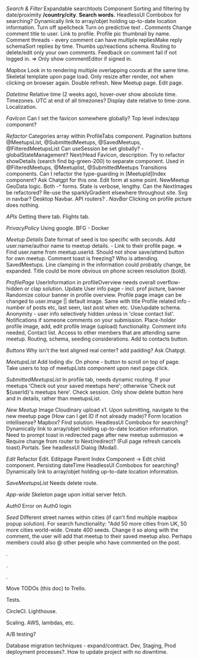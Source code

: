 _Search & Filter_
Expandable searchtools Component
Sorting and filtering by date/proximity **/country/city**.
**Search words.**
HeadlessUI Combobox for searching? Dynamically link to array/objet holding up-to-date location information.
Turn off spellcheck
Turn on predictive text
.
_Comments_
Change comment title to user. Link to profile.
Profile pic thumbnail by name.
Comment threads - every comment can have multiple repliesMake reply schemaSort replies by time.
Thumbs up/reactions schema.
Routing to delete/edit only your own comments.
Feedback on comment fail if not logged in. => Only show commentEditor if signed in.

_Mapbox_
Look in to rendering multiple overlapping coords at the same time.
Skeletal template upon page load.
Only resize after render, not when clicking on browser again. Double refresh.
New Meetup page.
Edit page.

_Datetime_
Relative time (2 weeks ago), hover-over show absolute time.
Timezones. UTC at end of all timezones?
Display date relative to time-zone.
Localization.

_FavIcon_
Can I set the favicon somewhere globally? Top level index/app component?

_Refactor_
Categories array within ProfileTabs component.
Pagination buttons @MeetupsList, @SubmittedMeetups, @SavedMeetups, @FilteredMeetupsList
Can useSession be set globally? - globalStateManagement?
Next/Head Favicon, description.
Try to refactor showDetails (search find bg-green-200) to separate component. Used in @FilteredMeetups, @Meetuplist, @SubmittedMeetups
Transitions components.
Can I refactor the type-guarding in [MeetupId]Index component? Ask Chatgpt for this one.
Edit form at some point.
NewMeetup GeoData logic.
Both -^ forms. State is verbose, lengthy.
Can the NextImages be refactored?
Re-use the sparklyGradient elsewhere throughout site.
Svg in navbar?
Desktop Navbar.
API routers?
.
_NavBar_
Clicking on profile picture does nothing.

_APIs_
Getting there tab.
Flights tab.

_PrivacyPolicy_
Using google.
BFG - Docker

_Meetup Details_
Date format of seed is too specific with seconds.
Add user.name/author name to meetup details. - Link to their profile page. => Find user.name from meetup.userId.
Should not show save/attend button for own meetup.
Comment toast is freezing?
Who is attending. SavedMeetups.
Line clamping in the information could probably change, be expanded.
Title could be more obvious on phone screen resolution (bold).

_ProfilePage_
UserInformation in profileOverview needs overall overflow-hidden or clap solution.
Update User info page - incl. prof picture, banner
Randomize colour banner in profile overview.
Profile page image can be changed to user.image || default image. Same with title
Profile related info - number of posts etc, last seen, last post when etc. Use/update schema.
Anonymity - user info selectively hidden unless in 'close contact list'.
Notifications if someone comments on your submission.
Place-holder profile image, add, edit profile image (upload) functionality.
Comment info needed, Contact list.
Access to other members that are attending same meetup. Routing, schema, seeding considerations.
Add to contacts button.

_Buttons_
Why isn't the text aligned real center? add padding? Ask Chatpgt.

_MeetupsList_
Add loding div.
On phone - button to scroll on top of page.
Take users to top of meetupLists component upon next page click.

_SubmittedMeetupsList_
In profile tab, needs dynamic routing. If your meetups 'Check out your saved meetups here'; otherwise 'Check out ${userId}'s meetups here'. Check session.
Only show delete button here and in details, rather than meetupsList.

_New Meetup_
Image Cloudinary upload x1.
Upon submitting, navigate to the new meetup page (How can I get ID if not already made)?
Form location intellisense? Mapbox? Find solution. HeadlessUI Combobox for searching? Dynamically link to array/objet holding up-to-date location information.
Need to prompt toast in redirected page after new meetup submission => Require change from router to Next/redirect? (Full page refresh cancels toast).Portals. See headlessUI Dialog (Modal).

_Edit_
Refactor Edit. Editpage Parent Index Component -> Edit child component.
Persisting dateTime
HeadlessUI Combobox for searching? Dynamically link to array/objet holding up-to-date location information.

_SaveMeetupsList_
Needs delete route.

_App-wide_
Skeleton page upon initial server fetch.

_Auth0_
Error on Auth0 login

_Seed_
Different street names within cities (if can't find multiple mapbox popup solution).
For search functionality: "Add 50 more cities from UK, 50 more cities world-wide. Create 400 seeds.
Change it so along with the comment, the user will add that meetup to their saved meetup also.
Perhaps members could also @ other people who have commented on the post.

.

.

.

Move TODOs (this doc) to Trello.

Tests.

CircleCI.
Lighthouse.

Scaling.
AWS, lambdas, etc.

A/B testing?

Database migration techniques - expand/contract.
Dev, Staging, Prod deployment processes?.
How to update project with no downtime.
